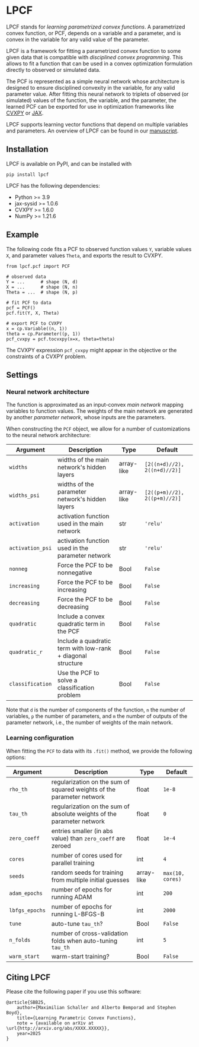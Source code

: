 # LPCF
LPCF stands for *learning parametrized convex functions*.
A parametrized convex function, or PCF, depends on a variable and a parameter,
and is convex in the variable for any valid value of the parameter.  

LPCF is a framework for fitting a parametrized convex function to some given data 
that is compatible with *disciplined convex programming*.
This allows to fit a function that can be used in a convex optimization
formulation directly to observed or simulated data.

The PCF is represented as a simple
neural network whose architecture is designed
to ensure disciplined convexity in the variable, for any valid
parameter value. After fitting this neural network to triplets
of observed (or simulated) values of the function, the variable,
and the parameter, the learned PCF can be exported for use in optimization
frameworks like [CVXPY](https://www.cvxpy.org) or [JAX](https://docs.jax.dev/en/latest/index.html).

LPCF supports learning vector functions that depend on multiple variables and parameters.
An overview of LPCF can be found in our [manuscript](XXX).

## Installation
LPCF is available on PyPI, and can be installed with
```
pip install lpcf
```

LPCF has the following dependencies:

- Python >= 3.9
- jax-sysid >= 1.0.6
- CVXPY >= 1.6.0
- NumPy >= 1.21.6

## Example
The following code fits a PCF to observed function values `Y`,
variable values `X`, and parameter values `Theta`, and
exports the result to CVXPY.

```python3
from lpcf.pcf import PCF

# observed data
Y = ...      # shape (N, d)
X = ...      # shape (N, n)
Theta = ...  # shape (N, p)

# fit PCF to data
pcf = PCF()
pcf.fit(Y, X, Theta)

# export PCF to CVXPY
x = cp.Variable((n, 1))
theta = cp.Parameter((p, 1))
pcf_cvxpy = pcf.tocvxpy(x=x, theta=theta)
```
The CVXPY expression `pcf_cvxpy`
might appear in the objective or the constraints of a CVXPY problem.


## Settings

### Neural network architecture
The function is approximated as an input-convex *main network* mapping variables to function values.
The weights of the main network are generated by another *parameter network*, whose inputs are the parameters.

When constructing the `PCF` object, we allow for a number of
customizations to the neural network architecture:

| Argument         | Description                                                            | Type       | Default         |
| ---------------- | ---------------------------------------------------------------------- | ---------- | --------------- |
| `widths`         | widths of the main network's hidden layers                             | array-like | `[2((n+d)//2), 2((n+d)//2)]` |
| `widths_psi`     | widths of the parameter network's hidden layers                        | array-like | `[2((p+m)//2), 2((p+m)//2)]` |
| `activation`     | activation function used in the main network                           | str        | `'relu'`        |
| `activation_psi` | activation function used in the parameter network                      | str        | `'relu'`        |
| `nonneg`         | Force the PCF to be nonnegative                                        | Bool       | `False`         |
| `increasing`     | Force the PCF to be increasing                                         | Bool       | `False`         |
| `decreasing`     | Force the PCF to be decreasing                                         | Bool       | `False`         |
| `quadratic`      | Include a convex quadratic term in the PCF                             | Bool       | `False`         |
| `quadratic_r`    | Include a quadratic term with low-rank + diagonal structure            | Bool       | `False`         |
| `classification` | Use the PCF to solve a classification problem                          | Bool       | `False`         |

Note that `d` is the number of components of the function, `n` the number of variables, `p` the
number of parameters, and `m` the number of outputs of the parameter network, i.e., the number of weights 
of the main network.

### Learning configuration
When fitting the `PCF` to data with its `.fit()` method, we provide
the following options:

| Argument         | Description                                                            | Type       | Default         |
| ---------------- | ---------------------------------------------------------------------- | ---------- | --------------- |
| `rho_th`         | regularization on the sum of squared weights of the parameter network  | float      | `1e-8`          |
| `tau_th`         | regularization on the sum of absolute weights of the parameter network | float      | `0`             |
| `zero_coeff`     | entries smaller (in abs value) than `zero_coeff` are zeroed            | float      | `1e-4`          |
| `cores`          | number of cores used for parallel training                             | int        | `4`             |
| `seeds`          | random seeds for training from multiple initial guesses                | array-like | `max(10, cores)`|
| `adam_epochs`    | number of epochs for running ADAM                                      | int        | `200`           |
| `lbfgs_epochs`   | number of epochs for running L-BFGS-B                                  | int        | `2000`          |
| `tune`           | auto-tune `tau_th`?                                                    | Bool       | `False`         |
| `n_folds`        | number of cross-validation folds when auto-tuning `tau_th`             | int        | `5`             |
| `warm_start`     | warm-start training?                                                   | Bool       | `False`         |


## Citing LPCF

<a name="ref1"></a>
Please cite the following paper if you use this software:

```
@article{SBB25,
    author={Maximilian Schaller and Alberto Bemporad and Stephen Boyd},
    title={Learning Parametric Convex Functions},
    note = {available on arXiv at \url{http://arxiv.org/abs/XXXX.XXXXX}},
    year=2025
}
```